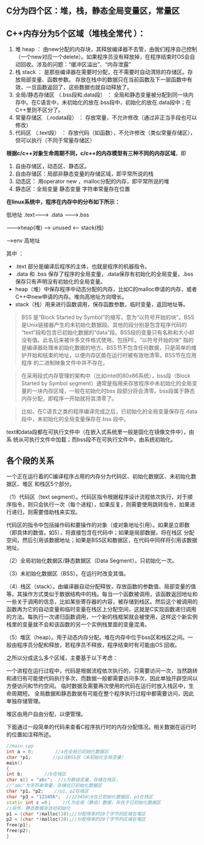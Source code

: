 ## C分为四个区：堆，栈，静态全局变量区，常量区

## C++内存分为5个区域（堆栈全常代 ）：

1. 堆 heap ：
   由new分配的内存块，其释放编译器不去管，由我们程序自己控制（一个new对应一个delete）。如果程序员没有释放掉，在程序结束时OS会自动回收。涉及的问题：“缓冲区溢出”、“内存泄露”
2. 栈 stack ：
   是那些编译器在需要时分配，在不需要时自动清除的存储区。存放局部变量、函数参数。
   存放在栈中的数据只在当前函数及下一层函数中有效，一旦函数返回了，这些数据也就自动释放了。
3. 全局/静态存储区 （.bss段和.data段） ：
   全局和静态变量被分配到同一块内存中。在C语言中，未初始化的放在.bss段中，初始化的放在.data段中；在C++里则不区分了。
4. 常量存储区 （.rodata段） ：
   存放常量，不允许修改（通过非正当手段也可以修改）
5. 代码区 （.text段） ：
   存放代码（如函数），不允许修改（类似常量存储区），但可以执行（不同于常量存储区）



**根据c/c++对象生命周期不同，c/c++的内存模型有三种不同的内存区域**，即

1. 自由存储区，动态区、静态区。
2. 自由存储区：局部非静态变量的存储区域，即平常所说的栈
3. 动态区： 用operator new ，malloc分配的内存，即平常所说的堆
4. 静态区：全局变量 静态变量 字符串常量存在位置





**在linux系统中，程序在内存中的分布如下所示：**

低地址
.text---> .data --->.bss

--->heap(堆) --> unused <-- stack(栈)

-->env
高地址

其中 ：

- .text 部分是编译后程序的主体，也就是程序的机器指令。
- .data 和 .bss 保存了程序的全局变量，.data保存有初始化的全局变量，.bss保存只有声明没有初始化的全局变量。
- heap（堆）中保存程序中动态分配的内存，比如C的malloc申请的内存，或者C++中new申请的内存。堆向高地址方向增长。
- stack（栈）用来进行函数调用，保存函数参数，临时变量，返回地址等。

> BSS 是“Block Started by Symbol”的缩写，意为“以符号开始的块”。BSS是Unix链接器产生的未初始化数据段。其他的段分别是包含程序代码的 “text”段和包含已初始化数据的“data”段。BSS段的变量只有名称和大小却没有值。此名后来被许多文件格式使用，包括PE。“以符号开始的块” 指的是编译器处理未初始化数据的地方。BSS节不包含任何数据，只是简单的维护开始和结束的地址，以便内存区能在运行时被有效地清零。BSS节在应用程序 的二进制映象文件中并不存在。

> 在采用段式内存管理的架构中（比如intel的80x86系统），bss段（Block Started by Symbol segment）通常是指用来存放程序中未初始化的全局变量的一块内存区域，一般在初始化时bss 段部分将会清零。bss段属于静态内存分配，即程序一开始就将其清零了。

> 比如，在C语言之类的程序编译完成之后，已初始化的全局变量保存在.data 段中，未初始化的全局变量保存在.bss 段中。

text和data段都在可执行文件中（在嵌入式系统里一般是固化在镜像文件中），由系 统从可执行文件中加载；而bss段不在可执行文件中，由系统初始化。	







## 各个段的关系

一个正在运行着的C编译程序占用的内存分为代码区、初始化数据区、未初始化数据区、堆区 和栈区5个部分。

（1）代码区（text segment）。代码区指令根据程序设计流程依次执行，对于顺序指令，则只会执行一次（每个进程），如果反复，则需要使用跳转指令，如果进行递归，则需要借助栈来实现。

代码区的指令中包括操作码和要操作的对象（或对象地址引用）。如果是立即数（即具体的数值，如5），将直接包含在代码中；如果是局部数据，将在栈区 分配空间，然后引用该数据地址；如果是BSS区和数据区，在代码中同样将引用该数据地址。

（2）全局初始化数据区/静态数据区（Data Segment）。只初始化一次。

（3）未初始化数据区（BSS）。在运行时改变其值。

（4）栈区（stack）。由编译器自动分配释放，存放函数的参数值、局部变量的值等。其操作方式类似于数据结构中的栈。每当一个函数被调用，该函数返回地址和一些关于调用的信息，比如某些寄存器的内容，被存储到栈区。然后这个被调用的函数再为它的自动变量和临时变量在栈区上分配空间，这就是C实现函数递归调用的方法。每执行一次递归函数调用，一个新的栈框架就会被使用，这样这个新实例栈里的变量就不会和该函数的另一个实例栈里面的变量混淆。

（5）堆区（heap）。用于动态内存分配。堆在内存中位于bss区和栈区之间。一般由程序员分配和释放，若程序员不释放，程序结束时有可能由OS 回收。

之所以分成这么多个区域，主要基于以下考虑：

一个进程在运行过程中，代码是根据流程依次执行的，只需要访问一次，当然跳转和递归有可能使代码执行多次，而数据一般都需要访问多次，因此单独开辟空间以方便访问和节约空间。
临时数据及需要再次使用的代码在运行时放入栈区中，生命周期短。
全局数据和静态数据有可能在整个程序执行过程中都需要访问，因此单独存储管理。

堆区由用户自由分配，以便管理。

下面通过一段简单的代码来查看C程序执行时的内存分配情况。相关数据在运行时的位置如注释所述。

```c++
//main.cpp
int a = 0;        //a在全局已初始化数据区
char *p1;        //p1在BSS区（未初始化全局变量）
main()
{
int b;        //b在栈区
char s[] = "abc";  //s为数组变量，存储在栈区，
//"abc"为字符串常量，存储在已初始化数据区
char *p1，*p2;    //p1、p2在栈区
char *p3 = "123456";  //123456\0在已初始化数据区，p3在栈区
static int c =0；    //C为全局（静态）数据，存在于已初始化数据区
//另外，静态数据会自动初始化
p1 = (char *)malloc(10);//分配得来的10个字节的区域在堆区
p2 = (char *)malloc(20);//分配得来的20个字节的区域在堆区
free(p1);
free(p2);
}
```

